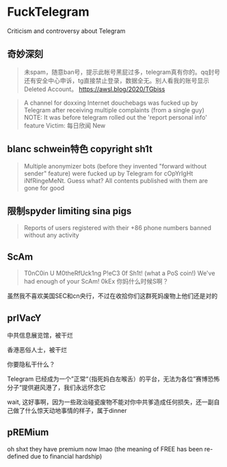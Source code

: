 # FuckTelegram
Criticism and controversy about Telegram

## 奇妙深刻

> 未spam，随意ban号，提示此帐号黑屁过多，telegram真有你的。qq封号还有安全中心申诉，tg直接禁止登录，数据全无。别人看我的账号显示Deleted Account。
> https://awsl.blog/2020/TGbiss

> A channel for doxxing Internet douchebags was fucked up by Telegram after receiving multiple complaints (from a single guy)
> NOTE: It was before telegram rolled out the 'report personal info' feature
> Victim: 每日欣闻 New

## blanc schwein特色 copyright sh1t

> Multiple anonymizer bots (before they invented "forward without sender" feature) were fucked up by Telegram for cOpYrIgHt iNfRingeMeNt. Guess what? All contents published with them are gone for good

## 限制spyder limiting sina pigs

> Reports of users registered with their +86 phone numbers banned without any activity

## ScAm

> T0nC0in U M0theRfUck1ng P!eC3 0f Sh1t! (what a PoS coin!)
> We've had enough of your ScAm! 0kEx 你妈什么时候S啊？

虽然我不喜欢美国SEC和cn央行，不过在收拾你们这群死妈废物上他们还是对的

## prIVacY

中共信息展览馆，被干烂

香港恶俗人士，被干烂

你要隐私干什么？

Telegram 已经成为一个”正常“（指死妈白左喉舌）的平台，无法为各位”赛博恐怖分子“提供避风港了，我们永远怀念它

wait, 这好事啊，因为一些政治碰瓷废物不能对你中共爹造成任何损失，还一副自己做了什么惊天动地事情的样子，属于dinner

## pREMium

oh shxt they have premium now lmao (the meaning of FREE has been re-defined due to financial hardship)
